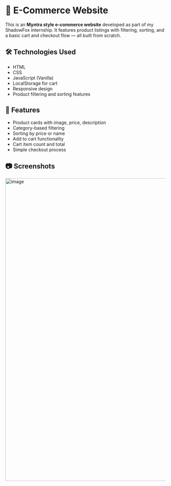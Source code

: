 # 🛒 E-Commerce Website 

This is an **Myntra style e-commerce website** developed as part of my ShadowFox internship. It features product listings with filtering, sorting, and a basic cart and checkout flow — all built from scratch.

## 🛠️ Technologies Used

- HTML
- CSS
- JavaScript (Vanilla)
- LocalStorage for cart
- Responsive design
- Product filtering and sorting features

## 🧩 Features

- Product cards with image, price, description
- Category-based filtering
- Sorting by price or name
- Add to cart functionality
- Cart item count and total
- Simple checkout process

## 📷 Screenshots

<img width="949" alt="image" src="https://github.com/user-attachments/assets/ef6efb50-6b13-4015-8f45-5ad34c69a389" />




